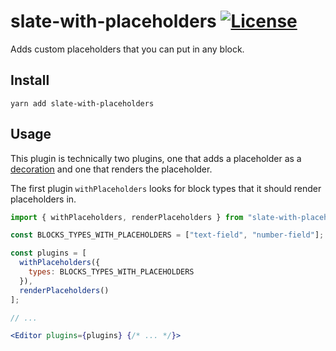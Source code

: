 # slate-with-placeholders [![License](https://img.shields.io/npm/l/slate-with-placeholders.svg)](https://github.com/flaque/slate-with-placeholders/blob/master/package.json)

Adds custom placeholders that you can put in any block.

## Install

```
yarn add slate-with-placeholders
```

## Usage

This plugin is technically two plugins, one that adds a placeholder as a [decoration](https://docs.slatejs.org/slate-core/decoration) and one that renders the placeholder.

The first plugin `withPlaceholders` looks for block types that it should render placeholders in.

```jsx
import { withPlaceholders, renderPlaceholders } from "slate-with-placeholders";

const BLOCKS_TYPES_WITH_PLACEHOLDERS = ["text-field", "number-field"];

const plugins = [
  withPlaceholders({
    types: BLOCKS_TYPES_WITH_PLACEHOLDERS
  }),
  renderPlaceholders()
];

// ...

<Editor plugins={plugins} {/* ... */}>
```
